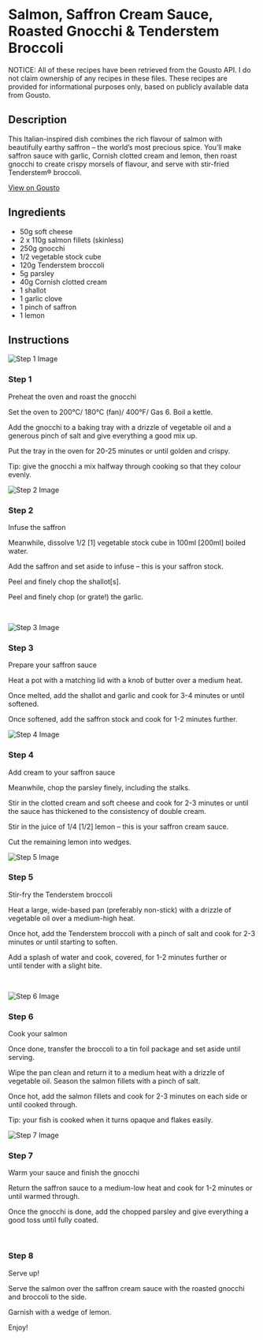 # Salmon, Saffron Cream Sauce, Roasted Gnocchi & Tenderstem Broccoli

NOTICE: All of these recipes have been retrieved from the Gousto API. I do not claim ownership of any recipes in these files. These recipes are provided for informational purposes only, based on publicly available data from Gousto.

## Description

This Italian-inspired dish combines the rich flavour of salmon with beautifully earthy saffron – the world’s most precious spice. You’ll make saffron sauce with garlic, Cornish clotted cream and lemon, then roast gnocchi to create crispy morsels of flavour, and serve with stir-fried Tenderstem® broccoli.

[View on Gousto](https://www.gousto.co.uk/recipes/cookbook/salmon-saffron-cream-sauce-roasted-gnocchi-tenderstem-broccoli)

## Ingredients

- 50g soft cheese
- 2 x 110g salmon fillets (skinless)
- 250g gnocchi
- 1/2 vegetable stock cube
- 120g Tenderstem broccoli
- 5g parsley
- 40g Cornish clotted cream
- 1 shallot
- 1 garlic clove
- 1 pinch of saffron
- 1 lemon

## Instructions

![Step 1 Image](https://production-media.gousto.co.uk/cms/recipe-step-image/1554.-step-1-x200.jpg)

### Step 1

Preheat the oven and roast the gnocchi


<span class="text-highlight">Set the oven to</span> 200&deg;C/ 180&deg;C (fan)/ 400&deg;F/ Gas 6. Boil a kettle.


Add the gnocchi to a baking tray with a drizzle of vegetable&nbsp;oil and a generous pinch of salt and give everything a good mix up.


Put the tray in the oven for 20-25 minutes or until golden and crispy.


Tip: give the gnocchi a mix halfway through cooking so that they colour evenly.

![Step 2 Image](https://production-media.gousto.co.uk/cms/recipe-step-image/1554.-step-2-x200.jpg)

### Step 2

Infuse the saffron


Meanwhile, dissolve 1/2 <span class="text-danger">[1]</span> vegetable stock cube in 100ml <span class="text-danger">[200ml]</span> boiled water.


Add the saffron and set aside to infuse &ndash; this is your saffron stock.


Peel and finely chop the shallot<span class="text-danger">[s]</span>.


Peel and finely chop (or grate!) the garlic.


&nbsp;

![Step 3 Image](https://production-media.gousto.co.uk/cms/recipe-step-image/1554.-step-3-x200.jpg)

### Step 3

Prepare your saffron sauce 


Heat a pot with a matching lid with a knob of butter over a medium heat.


Once melted, add the shallot and garlic and cook for 3-4 minutes or until softened.


Once softened, add the saffron stock and cook for 1-2 minutes further.

![Step 4 Image](https://production-media.gousto.co.uk/cms/recipe-step-image/1554.-step-4-x200.jpg)

### Step 4

Add cream to your saffron sauce


Meanwhile, chop the parsley finely, including the stalks.


Stir in&nbsp;the clotted cream and soft cheese and cook for 2-3 minutes or until the sauce has thickened to the consistency of double cream.


Stir in the juice of 1/4<span class="text-danger"> [1/2]</span> lemon&nbsp;&ndash; this is your saffron cream sauce.


Cut the remaining lemon into wedges.

![Step 5 Image](https://production-media.gousto.co.uk/cms/recipe-step-image/1554.-step-5-x200.jpg)

### Step 5

Stir-fry the<span class="text-highlight"> Tenderstem</span> broccoli


Heat a large, wide-based pan (preferably non-stick) with a drizzle of vegetable oil over a medium-high heat.


Once hot, add the <span class="text-highlight">Tenderstem</span>&nbsp;broccoli with a pinch of salt and cook for 2-3 minutes or until starting to soften.


Add a splash of water and cook, covered, for 1-2 minutes further or until&nbsp;tender with a slight bite.


&nbsp;

![Step 6 Image](https://production-media.gousto.co.uk/cms/recipe-step-image/1554.-step-6-x200.jpg)

### Step 6

Cook your salmon


Once done, transfer the broccoli to a tin foil package <span class="text-highlight">and</span> set aside until serving.&nbsp;


Wipe the pan clean and return it to a medium heat with a drizzle of vegetable oil. Season the&nbsp;salmon&nbsp;fillets&nbsp;with a pinch of&nbsp;salt.


Once hot, add the&nbsp;salmon fillets&nbsp;<span class="text-highlight">and</span> cook for 2-3 minutes on each side or until cooked through.&nbsp;


Tip: your fish is cooked when it turns opaque and flakes easily.

![Step 7 Image](https://production-media.gousto.co.uk/cms/recipe-step-image/1554.-step-7-x200.jpg)

### Step 7

Warm your sauce and finish the gnocchi 


Return the&nbsp;saffron sauce&nbsp;to a medium-low heat and cook for 1-2 minutes or until warmed through.


Once the gnocchi is done, add the chopped parsley and give everything a good&nbsp;toss&nbsp;until fully coated.


&nbsp;

### Step 8

Serve up! 


Serve the salmon over the saffron cream sauce with the roasted gnocchi and broccoli to the side.


Garnish with a wedge of lemon.


Enjoy!

